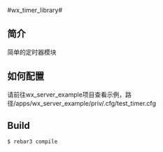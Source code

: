 #wx\_timer_library#
## 简介 ##

简单的定时器模块

## 如何配置 ##
请前往wx_server_example项目查看示例，路径/apps/wx_server_example/priv/.cfg/test_timer.cfg
    

Build
-----

    $ rebar3 compile
